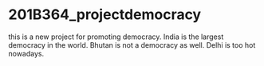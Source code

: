 # 201B364_projectdemocracy
this is a new project for promoting democracy.
India is the largest democracy in the world.
Bhutan is not a democracy as well.
Delhi is too hot nowadays.
